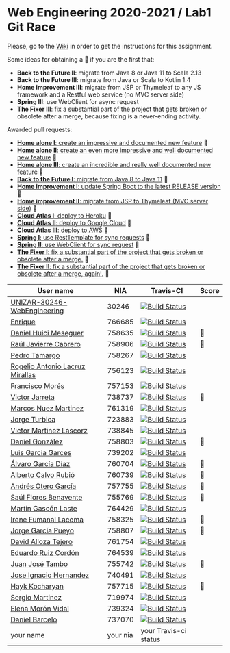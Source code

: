 # Web Engineering 2020-2021 / Lab1 Git Race

Please, go to the [Wiki](https://github.com/UNIZAR-30246-WebEngineering/lab1-git-race/wiki) in order to get the instructions for this assignment.

Some ideas for obtaining a :gift: if you are the first that:

- **Back to the Future II**: migrate from Java 8 or Java 11 to Scala 2.13
- **Back to the Future III**: migrate from Java or Scala to Kotlin 1.4
- **Home improvement III**: migrate from JSP or Thymeleaf to any JS framework and a Restful web service (no MVC server side)
- **Spring III**: use WebClient for async request
- **The Fixer III**: fix a substantial part of the project that gets broken or obsolete after a merge, because fixing is a never-ending activity.

Awarded pull requests:

- [**Home alone I**: create an impressive and documented new feature](https://github.com/UNIZAR-30246-WebEngineering/lab1-git-race/pull/2) :gift:
- [**Home alone II**: create an even more impressive and well documented new feature](https://github.com/UNIZAR-30246-WebEngineering/lab1-git-race/pull/17) :gift:
- [**Home alone III**: create an incredible and really well documented new feature](https://github.com/UNIZAR-30246-WebEngineering/lab1-git-race/pull/26) :gift:
- [**Back to the Future I**: migrate from Java 8 to Java 11](https://github.com/UNIZAR-30246-WebEngineering/lab1-git-race/pull/3) :gift:
- [**Home improvement I**: update Spring Boot to the latest RELEASE version](https://github.com/UNIZAR-30246-WebEngineering/lab1-git-race/pull/3) :gift:
- [**Home improvement II**: migrate from JSP to Thymeleaf (MVC server side)](https://github.com/UNIZAR-30246-WebEngineering/lab1-git-race/pull/12) :gift:
- [**Cloud Atlas I**: deploy to Heroku](https://github.com/UNIZAR-30246-WebEngineering/lab1-git-race/pull/7) :gift:
- [**Cloud Atlas II**: deploy to Google Cloud](https://github.com/UNIZAR-30246-WebEngineering/lab1-git-race/pull/15) :gift:
- [**Cloud Atlas III**: deploy to AWS](https://github.com/UNIZAR-30246-WebEngineering/lab1-git-race/pull/16) :gift:
- [**Spring I**: use RestTemplate for sync requests](https://github.com/UNIZAR-30246-WebEngineering/lab1-git-race/pull/13) :gift:
- [**Spring II**: use WebClient for sync request](https://github.com/UNIZAR-30246-WebEngineering/lab1-git-race/pull/21) :gift:
- [**The Fixer I**: fix a substantial part of the project that gets broken or obsolete after a merge.](https://github.com/UNIZAR-30246-WebEngineering/lab1-git-race/pull/19) :gift:
- [**The Fixer II**: fix a substantial part of the project that gets broken or obsolete after a merge, again!.](https://github.com/UNIZAR-30246-WebEngineering/lab1-git-race/pull/20) :gift:


User name | NIA | Travis-CI|Score
----------|-----|----------|-----
[UNIZAR-30246-WebEngineering](https://github.com/UNIZAR-30246-WebEngineering/lab1-git-race) |30246 | [![Build Status](https://travis-ci.com/UNIZAR-30246-WebEngineering/lab1-git-race.svg)](https://travis-ci.com/UNIZAR-30246-WebEngineering/lab1-git-race)
[Enrique](https://github.com/TheRealFreeman/lab1-git-race) | 766685 | [![Build Status](https://travis-ci.com/TheRealFreeman/lab1-git-race.svg)](https://travis-ci.com/TheRealFreeman/lab1-git-race)
[Daniel Huici Meseguer](https://github.com/Kifixo/lab1-git-race) | 758635 | [![Build Status](https://travis-ci.com/Kifixo/lab1-git-race.svg)](https://travis-ci.com/Kifixo/lab1-git-race) | :gift:
[Raúl Javierre Cabrero](https://github.com/rauljavierre/lab1-git-race) | 758906 | [![Build Status](https://travis-ci.com/rauljavierre/lab1-git-race.svg)](https://travis-ci.com/rauljavierre/lab1-git-race) | :gift:
[Pedro Tamargo](https://github.com/piter1902/lab1-git-race) | 758267 | [![Build Status](https://travis-ci.com/piter1902/lab1-git-race.svg?branch=master)](https://travis-ci.com/piter1902/lab1-git-race)
[Rogelio Antonio Lacruz Mirallas](https://github.com/RogorStuff/lab1-git-race) | 756123 | [![Build Status](https://travis-ci.org/RogorStuff/lab1-git-race.svg)](https://travis-ci.org/RogorStuff/lab1-git-race)
[Francisco Morés](https://github.com/Fran-sw/lab1-git-race) | 757153 | [![Build Status](https://travis-ci.com/Fran-sw/lab1-git-race.svg?branch=master)](https://travis-ci.com/Fran-sw/lab1-git-race)
[Victor Jarreta](https://github.com/VJarreta/lab1-git-race) | 738737 | [![Build Status](https://travis-ci.com/VJarreta/lab1-git-race.svg)](https://travis-ci.com/VJarreta/lab1-git-race) | :gift:
[Marcos Nuez Martinez](https://github.com/Markles01/lab1-git-race) | 761319 | [![Build Status](https://travis-ci.com/Markles01/lab1-git-race.svg)](https://travis-ci.com/Markles01/lab1-git-race)
[Jorge Turbica](https://github.com/turbica/lab1-git-race) | 723883 | [![Build Status](https://travis-ci.com/turbica/lab1-git-race.svg)](https://travis-ci.com/turbica/lab1-git-race)
[Victor Martinez Lascorz](https://github.com/viriannn/lab1-git-race)| 738845 | [![Build Status](https://travis-ci.com/viriannn/lab1-git-race.svg)](https://travis-ci.com/viriannn/lab1-git-race)
[Daniel González](https://github.com/Uncastellum/lab1-git-race) |758803 | [![Build Status](https://travis-ci.com/Uncastellum/lab1-git-race.svg)](https://travis-ci.com/Uncastellum/lab1-git-race) | :gift:
[Luis Garcia Garces](https://github.com/luisgg98) | 739202 | [![Build Status](https://travis-ci.com/luisgg98/lab1-git-race.svg)](https://travis-ci.com/luisgg98/lab1-git-race)
[Álvaro García Díaz](https://github.com/Alvarogd6/lab1-git-race) | 760704 | [![Build Status](https://travis-ci.com/Alvarogd6/lab1-git-race.svg)](https://travis-ci.com/Alvarogd6/lab1-git-race) | :gift:
[Alberto Calvo Rubió](https://github.com/AlbertoCalvoRubio) | 760739 | [![Build Status](https://travis-ci.com/AlbertoCalvoRubio/lab1-git-race.svg?branch=master)](https://travis-ci.com/AlbertoCalvoRubio/lab1-git-race) | :gift:
[Andrés Otero García](https://github.com/andrewknoll/lab1-git-race) | 757755 | [![Build Status](https://travis-ci.com/andrewknoll/lab1-git-race.svg)](https://travis-ci.com/andrewknoll/lab1-git-race) | :gift:
[Saúl Flores Benavente](https://github.com/saul205/lab1-git-race) | 755769 | [![Build Status](https://travis-ci.org/saul205/lab1-git-race.svg)](https://travis-ci.org/saul205/lab1-git-race) | :gift:
[Martín Gascón Laste](https://github.com/764429/lab1-git-race)  |   764429  |   [![Build Status](https://travis-ci.org/764429/lab1-git-race.svg)](https://travis-ci.org/764429/lab1-git-race)
[Irene Fumanal Lacoma](https://github.com/irefu/lab1-git-race)  | 758325 | [![Build Status](https://travis-ci.com/irefu/lab1-git-race.svg)](https://travis-ci.com/irefu/lab1-git-race) | :gift:
[Jorge García Pueyo](https://github.com/jgarciapueyo/lab1-git-race) | 758807 | [![Build Status](https://travis-ci.com/jgarciapueyo/lab1-git-race.svg)](https://travis-ci.com/jgarciapueyo/lab1-git-race) | :gift:
[David Alloza Tejero](https://github.com/david-AT/lab1-git-race)  | 761754 | [![Build Status](https://travis-ci.org/david-AT/lab1-git-race.svg?branch=master)](https://travis-ci.org/david-AT/lab1-git-race)
[Eduardo Ruiz Cordón](https://github.com/eduardoRuizC/lab1-git-race)  | 764539 | [![Build Status](https://travis-ci.com/irefu/lab1-git-race.svg)](https://travis-ci.com/eduardoRuizC/lab1-git-race)
[Juan José Tambo](https://github.com/jtambo99/lab1-git-race) | 755742 | [![Build Status](https://travis-ci.com/jtambo99/lab1-git-race.svg)](https://travis-ci.com/jtambo99/lab1-git-race) | :gift:
[Jose Ignacio Hernandez](https://github.com/740491/lab1-git-race) | 740491 | [![Build Status](https://travis-ci.com/740491/lab1-git-race.svg)](https://travis-ci.com/740491/lab1-git-race)
[Hayk Kocharyan](https://github.com/hayk99/lab1-git-race)  | 757715 | [![Build Status](https://travis-ci.com/hayk99/lab1-git-race.svg)](https://travis-ci.com/hayk99/lab1-git-race) | :gift:
[Sergio Martinez](https://github.com/Sergio-Martinez-97/lab1-git-race) | 719974 | [![Build Status](https://travis-ci.com/UNIZAR-30246-WebEngineering/lab1-git-race.svg)](https://travis-ci.com/github/Sergio-Martinez-97/lab1-git-race)
[Elena Morón Vidal](https://github.com/elenamv13/lab1-git-race) | 739324 | [![Build Status](https://travis-ci.com/elenamv13/lab1-git-race.svg)](https://travis-ci.com/elenamv13/lab1-git-race)
[Daniel Barcelo](https://github.com/DaniBarcelo/lab1-git-race) | 737070 | [![Build Status](https://travis-ci.com/DaniBarcelo/lab1-git-race.svg)](https://travis-ci.com/Danibarcelo/lab1-git-race)
your name | your nia | your Travis-ci status
